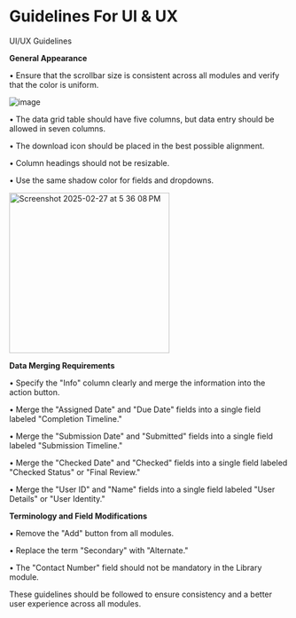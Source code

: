 # Guidelines For UI & UX 
UI/UX Guidelines

**General Appearance**

• Ensure that the scrollbar size is consistent across all modules and verify that the color is uniform. 

![image](https://github.com/user-attachments/assets/fb430ad7-9efb-4d68-b834-11d138011915)


• The data grid table should have five columns, but data entry should be allowed in seven columns.

• The download icon should be placed in the best possible alignment.

• Column headings should not be resizable.

• Use the same shadow color for fields and dropdowns. 

<img width="289" alt="Screenshot 2025-02-27 at 5 36 08 PM" src="https://github.com/user-attachments/assets/2b6039fc-6e6e-4b7d-8f77-0df24735d398" />


**Data Merging Requirements**

• Specify the "Info" column clearly and merge the information into the action button.

• Merge the "Assigned Date" and "Due Date" fields into a single field labeled "Completion Timeline."

• Merge the "Submission Date" and "Submitted" fields into a single field labeled "Submission Timeline."

• Merge the "Checked Date" and "Checked" fields into a single field labeled "Checked Status" or "Final Review."

• Merge the "User ID" and "Name" fields into a single field labeled "User Details" or "User Identity."

**Terminology and Field Modifications**

• Remove the "Add" button from all modules.

• Replace the term "Secondary" with "Alternate."

• The "Contact Number" field should not be mandatory in the Library module.

These guidelines should be followed to ensure consistency and a better user experience across all modules.















